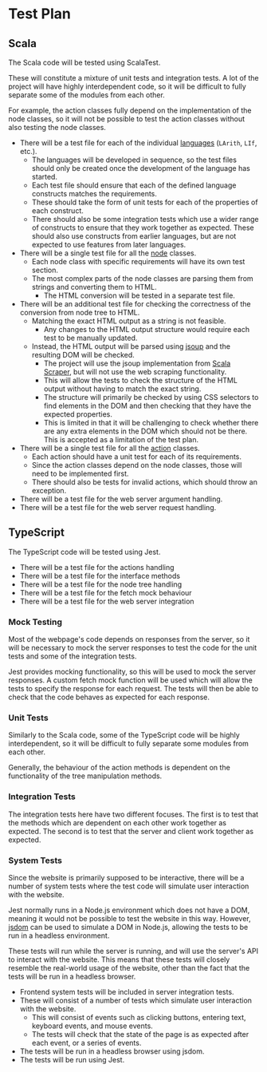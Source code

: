 # Test Plan

## Scala

The Scala code will be tested using ScalaTest.

These will constitute a mixture of unit tests and integration tests.
A lot of the project will have highly interdependent code, so it will be difficult to fully separate some of the modules
from each other.

For example, the action classes fully depend on the implementation of the node classes, so it will not be possible to
test the action classes without also testing the node classes.

- There will be a test file for each of the individual [languages](requirements.md#languages) (`LArith`, `LIf`, etc.).
   - The languages will be developed in sequence, so the test files should only be created once the development of the
     language has started.
   - Each test file should ensure that each of the defined language constructs matches the requirements.
   - These should take the form of unit tests for each of the properties of each construct.
   - There should also be some integration tests which use a wider range of constructs to ensure that they work together
     as expected.
     These should also use constructs from earlier languages, but are not expected to use features from
     later languages.
- There will be a single test file for all the [node](requirements.md#node-tree) classes.
   - Each node class with specific requirements will have its own test section.
   - The most complex parts of the node classes are parsing them from strings and converting them to HTML.
      - The HTML conversion will be tested in a separate test file.
- There will be an additional test file for checking the correctness of the conversion from node tree to HTML.
   - Matching the exact HTML output as a string is not feasible.
      - Any changes to the HTML output structure would require each test to be manually updated.
   - Instead, the HTML output will be parsed using [jsoup](https://jsoup.org/) and the resulting DOM will be checked.
      - The project will use the jsoup implementation
        from [Scala Scraper](https://github.com/ruippeixotog/scala-scraper), but will not use the web scraping
        functionality.
      - This will allow the tests to check the structure of the HTML output without having to match the exact string.
      - The structure will primarily be checked by using CSS selectors to find elements in the DOM and then checking
        that they have the expected properties.
      - This is limited in that it will be challenging to check whether there are any extra elements in the DOM which
        should not be there.
        This is accepted as a limitation of the test plan.
- There will be a single test file for all the [action](requirements.md#actions) classes.
   - Each action should have a unit test for each of its requirements.
   - Since the action classes depend on the node classes, those will need to be implemented first.
   - There should also be tests for invalid actions, which should throw an exception.
- There will be a test file for the web server argument handling.
- There will be a test file for the web server request handling.

## TypeScript

The TypeScript code will be tested using Jest.

- There will be a test file for the actions handling
- There will be a test file for the interface methods
- There will be a test file for the node tree handling
- There will be a test file for the fetch mock behaviour
- There will be a test file for the web server integration

### Mock Testing

Most of the webpage's code depends on responses from the server, so it will be necessary to mock the server responses
to test the code for the unit tests and some of the integration tests.

Jest provides mocking functionality, so this will be used to mock the server responses.
A custom fetch mock function will be used which will allow the tests to specify the response for each request.
The tests will then be able to check that the code behaves as expected for each response.

### Unit Tests

Similarly to the Scala code, some of the TypeScript code will be highly interdependent, so it will be difficult to
fully separate some modules from each other.

Generally, the behaviour of the action methods is dependent on the functionality of the tree manipulation methods.

### Integration Tests

The integration tests here have two different focuses.
The first is to test that the methods which are dependent on each other work together as expected.
The second is to test that the server and client work together as expected.

### System Tests

Since the website is primarily supposed to be interactive, there will be a number of system tests where
the test code will simulate user interaction with the website.

Jest normally runs in a Node.js environment which does not have a DOM, meaning it would not be possible to
test the website in this way.
However, [jsdom](https://github.com/jsdom/jsdom) can be used to simulate a DOM in Node.js, allowing the tests to
be run in a headless environment.

These tests will run while the server is running, and will use the server's API to interact with the website.
This means that these tests will closely resemble the real-world usage of the website, other than the fact that
the tests will be run in a headless browser.

- Frontend system tests will be included in server integration tests.
- These will consist of a number of tests which simulate user interaction with the website.
   - This will consist of events such as clicking buttons, entering text, keyboard events, and mouse events.
   - The tests will check that the state of the page is as expected after each event, or a series of events.
- The tests will be run in a headless browser using jsdom.
- The tests will be run using Jest. 
